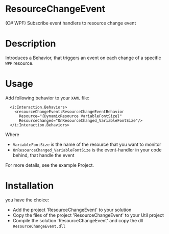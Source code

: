 ResourceChangeEvent
===================

(C# WPF) Subscribe event handlers to resource change event

Description
===========

Introduces a Behavior, that triggers an event on each change of a specific `WPF` resource.

Usage
=====

Add following behavior to your `XAML` file:
```
  <i:Interaction.Behaviors>
    <resourceChangeEvent:ResourceChangeEventBehavior 
      Resource="{DynamicResource VariableFontSize}" 
      ResourceChanged="OnResourceChanged_VariableFontSize"/>
  </i:Interaction.Behaviors>
```

Where 
- `VariableFontSize` is the name of the resource that you want to monitor
- `OnResourceChanged_VariableFontSize` is the event-handler in your code behind, that handle the event

For more details, see the example Project.

Installation
============

you have the choice:
- Add the project 'ResourceChangeEvent' to your solution
- Copy the files of the project 'ResourceChangeEvent' to your Util project
- Compile the solution 'ResourceChangeEvent' and copy the dll `ResourceChangeEvent.dll`

